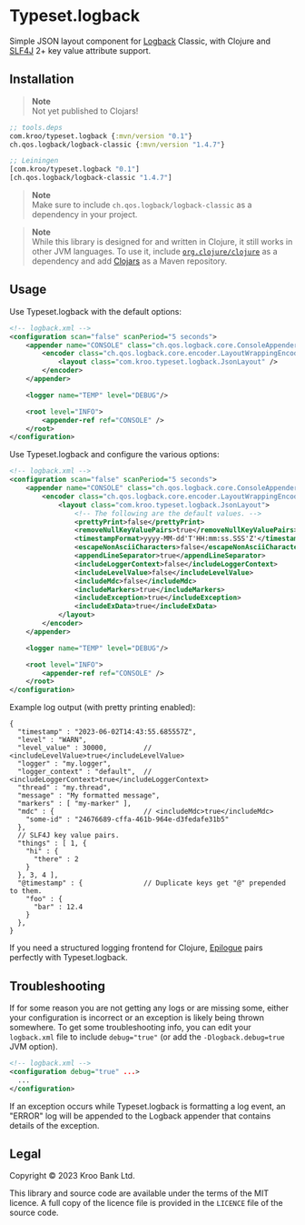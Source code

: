 # Typeset.logback

Simple JSON layout component for [Logback][] Classic, with Clojure and [SLF4J][] 2+ key value attribute support.

[Logback]: https://logback.qos.ch/
[SLF4J]: https://www.slf4j.org/


## Installation

> **Note**<br>
> Not yet published to Clojars!

```clojure
;; tools.deps
com.kroo/typeset.logback {:mvn/version "0.1"}
ch.qos.logback/logback-classic {:mvn/version "1.4.7"}

;; Leiningen
[com.kroo/typeset.logback "0.1"]
[ch.qos.logback/logback-classic "1.4.7"]
```

> **Note**<br>
> Make sure to include `ch.qos.logback/logback-classic` as a dependency in your
> project.

> **Note**<br>
> While this library is designed for and written in Clojure, it still works in
> other JVM languages.  To use it, include [`org.clojure/clojure`][clj:mvn] as
> a dependency and add [Clojars](https://clojars.org/) as a Maven repository.

[clj:mvn]: https://central.sonatype.com/artifact/org.clojure/clojure/1.11.1/overview


## Usage

Use Typeset.logback with the default options:

```xml
<!-- logback.xml -->
<configuration scan="false" scanPeriod="5 seconds">
    <appender name="CONSOLE" class="ch.qos.logback.core.ConsoleAppender">
        <encoder class="ch.qos.logback.core.encoder.LayoutWrappingEncoder">
            <layout class="com.kroo.typeset.logback.JsonLayout" />
        </encoder>
    </appender>

    <logger name="TEMP" level="DEBUG"/>

    <root level="INFO">
        <appender-ref ref="CONSOLE" />
    </root>
</configuration>
```

Use Typeset.logback and configure the various options:

```xml
<!-- logback.xml -->
<configuration scan="false" scanPeriod="5 seconds">
    <appender name="CONSOLE" class="ch.qos.logback.core.ConsoleAppender">
        <encoder class="ch.qos.logback.core.encoder.LayoutWrappingEncoder">
            <layout class="com.kroo.typeset.logback.JsonLayout">
                <!-- The following are the default values. -->
                <prettyPrint>false</prettyPrint>
                <removeNullKeyValuePairs>true</removeNullKeyValuePairs>
                <timestampFormat>yyyy-MM-dd'T'HH:mm:ss.SSS'Z'</timestampFormat>
                <escapeNonAsciiCharacters>false</escapeNonAsciiCharacters>
                <appendLineSeparator>true</appendLineSeparator>
                <includeLoggerContext>false</includeLoggerContext>
                <includeLevelValue>false</includeLevelValue>
                <includeMdc>false</includeMdc>
                <includeMarkers>true</includeMarkers>
                <includeException>true</includeException>
                <includeExData>true</includeExData>
            </layout>
        </encoder>
    </appender>

    <logger name="TEMP" level="DEBUG"/>

    <root level="INFO">
        <appender-ref ref="CONSOLE" />
    </root>
</configuration>
```

Example log output (with pretty printing enabled):

```jsonc
{
  "timestamp" : "2023-06-02T14:43:55.685557Z",
  "level" : "WARN",
  "level_value" : 30000,         // <includeLevelValue>true</includeLevelValue>
  "logger" : "my.logger",
  "logger_context" : "default",  // <includeLoggerContext>true</includeLoggerContext>
  "thread" : "my.thread",
  "message" : "My formatted message",
  "markers" : [ "my-marker" ],
  "mdc" : {                      // <includeMdc>true</includeMdc>
    "some-id" : "24676689-cffa-461b-964e-d3fedafe31b5"
  },
  // SLF4J key value pairs.
  "things" : [ 1, {
    "hi" : {
      "there" : 2
    }
  }, 3, 4 ],
  "@timestamp" : {               // Duplicate keys get "@" prepended to them.
    "foo" : {
      "bar" : 12.4
    }
  },
}
```

If you need a structured logging frontend for Clojure, [Epilogue](https://github.com/b-social/epilogue) pairs perfectly with Typeset.logback.


## Troubleshooting

If for some reason you are not getting any logs or are missing some, either your configuration is incorrect or an exception is likely being thrown somewhere.  To get some troubleshooting info, you can edit your `logback.xml` file to include `debug="true"` (or add the `-Dlogback.debug=true` JVM option).

```xml
<!-- logback.xml -->
<configuration debug="true" ...>
  ...
</configuration>
```

If an exception occurs while Typeset.logback is formatting a log event, an "ERROR" log will be appended to the Logback appender that contains details of the exception.


## Legal

Copyright © 2023 Kroo Bank Ltd.

This library and source code are available under the terms of the MIT licence. A full copy of the licence file is provided in the `LICENCE` file of the source code.

